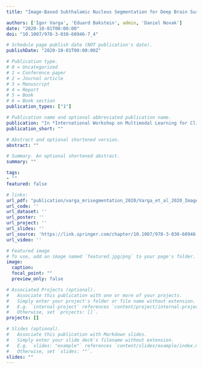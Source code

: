 ```yaml
---
title: "Image-Based Subthalamic Nucleus Segmentation for Deep Brain Surgery with Electrophysiology Aided Refinement"

authors: ['Igor Varga', 'Eduard Bakstein', admin, 'Daniel Novak']
date: "2020-10-01T00:00:00"
doi: "10.1007/978-3-030-60946-7_4"

# Schedule page publish date (NOT publication's date).
publishDate: "2020-10-01T00:00:00Z"

# Publication type.
# 0 = Uncategorized
# 1 = Conference paper
# 2 = Journal article
# 3 = Manuscript
# 4 = Report
# 5 = Book
# 6 = Book section
publication_types: ["1"]

# Publication name and optional abbreviated publication name.
publication: "In *International Workshop on Multimodal Learning for Clinical Decision Support*"
publication_short: ""

# Abstract and optional shortened version.
abstract: ""

# Summary. An optional shortened abstract.
summary: ""

tags:
- ""
featured: false

# links:
url_pdf: "publication/varga_mrisegmentation_2020/Varga_et_al_2020_Image-Based Subthalamic Nucleus Segmentation for Deep Brain Surgery with.pdf"
url_code: ''
url_dataset: ''
url_poster: ''
url_project: ''
url_slides: ''
url_source: 'https://link.springer.com/chapter/10.1007/978-3-030-60946-7_4'
url_video: ''

# Featured image
# To use, add an image named `featured.jpg/png` to your page's folder. 
image:
  caption: 
  focal_point: ""
  preview_only: false

# Associated Projects (optional).
#   Associate this publication with one or more of your projects.
#   Simply enter your project's folder or file name without extension.
#   E.g. `internal-project` references `content/project/internal-project/index.md`.
#   Otherwise, set `projects: []`.
projects: []

# Slides (optional).
#   Associate this publication with Markdown slides.
#   Simply enter your slide deck's filename without extension.
#   E.g. `slides: "example"` references `content/slides/example/index.md`.
#   Otherwise, set `slides: ""`.
slides: ""
---
```

